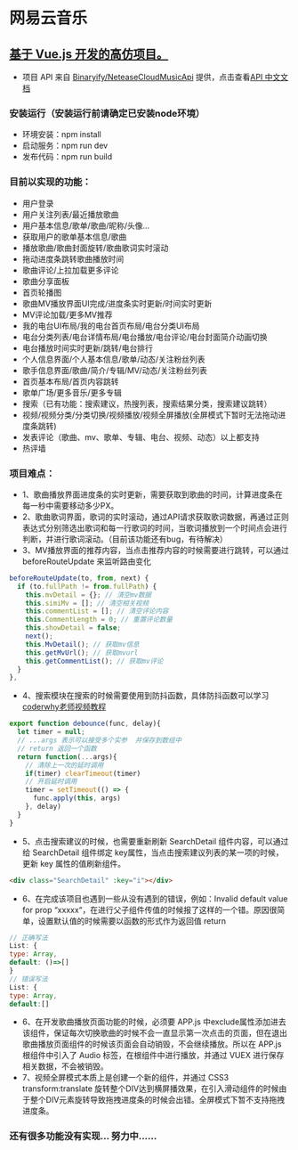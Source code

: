 # 网易云音乐 #
## <u>基于 Vue.js 开发的高仿项目。</u> ##
* 项目 API 来自 [Binaryify/NeteaseCloudMusicApi](https://github.com/Binaryify/NeteaseCloudMusicApi) 提供，点击查看[API 中文文档](https://binaryify.github.io/NeteaseCloudMusicApi/#/?id=%e9%aa%8c%e8%af%81%e9%aa%8c%e8%af%81%e7%a0%81)

### 安装运行（安装运行前请确定已安装node环境）
* 环境安装：npm install
* 启动服务：npm run dev
* 发布代码：npm run build

### 目前以实现的功能：
* 用户登录
* 用户关注列表/最近播放歌曲
* 用户基本信息/歌单/歌曲/昵称/头像...
* 获取用户的歌单基本信息/歌曲
* 播放歌曲/歌曲封面旋转/歌曲歌词实时滚动
* 拖动进度条跳转歌曲播放时间
* 歌曲评论/上拉加载更多评论
* 歌曲分享面板
* 首页轮播图
* 歌曲MV播放界面UI完成/进度条实时更新/时间实时更新
* MV评论加载/更多MV推荐
* 我的电台UI布局/我的电台首页布局/电台分类UI布局
* 电台分类列表/电台详情布局/电台播放/电台评论/电台封面简介动画切换
* 电台播放时间实时更新/跳转/电台排行
* 个人信息界面/个人基本信息/歌单/动态/关注粉丝列表
* 歌手信息界面/歌曲/简介/专辑/MV/动态/关注粉丝列表
* 首页基本布局/首页内容跳转
* 歌单广场/更多音乐/更多专辑
* 搜索（已有功能：搜索建议，热搜列表，搜索结果分类，搜索建议跳转）
* 视频/视频分类/分类切换/视频播放/视频全屏播放(全屏模式下暂时无法拖动进度条跳转)
* 发表评论（歌曲、mv、歌单、专辑、电台、视频、动态）以上都支持
* 热评墙

### 项目难点：
* 1、歌曲播放界面进度条的实时更新，需要获取到歌曲的时间，计算进度条在每一秒中需要移动多少PX。
* 2、歌曲歌词界面，歌词的实时滚动，通过API请求获取歌词数据，再通过正则表达式分别筛选出歌词和每一行歌词的时间，当歌词播放到一个时间点会进行判断，并进行歌词滚动。（目前该功能还有bug，有待解决）
* 3、MV播放界面的推荐内容，当点击推荐内容的时候需要进行跳转，可以通过 beforeRouteUpdate 来监听路由变化
```js
beforeRouteUpdate(to, from, next) {
  if (to.fullPath != from.fullPath) {
    this.mvDetail = {}; // 清空mv数据
    this.simiMv = []; // 清空相关视频
    this.commentList = []; // 清空评论内容
    this.CommentLength = 0; // 重置评论数量
    this.showDetail = false;
    next();
    this.MvDetail(); // 获取mv信息
    this.getMvUrl(); // 获取mvurl
    this.getCommentList(); // 获取mv评论
  }
},
```
* 4、搜索模块在搜索的时候需要使用到防抖函数，具体防抖函数可以学习[coderwhy老师视频教程](https://www.bilibili.com/video/BV15741177Eh?p=174)
```js
export function debounce(func, delay){
  let timer = null;
  // ...args 表示可以接受多个实参  并保存到数组中
  // return 返回一个函数
  return function(...args){
    // 清除上一次的延时调用
    if(timer) clearTimeout(timer)
    // 开启延时调用
    timer = setTimeout(() => {
      func.apply(this, args)
    }, delay)
  }
}
```
* 5、点击搜索建议的时候，也需要重新刷新 SearchDetail 组件内容，可以通过给 SearchDetail 组件绑定 key属性，当点击搜索建议列表的某一项的时候，更新 key 属性的值刷新组件。
```html
<div class="SearchDetail" :key="i"></div>
```
* 6、在完成该项目也遇到一些从没有遇到的错误，例如：Invalid default value for prop “xxxxx“，在进行父子组件传值的时候报了这样的一个错。原因很简单，设置默认值的时候需要以函数的形式作为返回值 return 
```js
// 正确写法
List: {
type: Array,
default: ()=>[]
}
// 错误写法
List: {
type: Array,
default:[]
```
* 6、在开发歌曲播放页面功能的时候，必须要 APP.js 中exclude属性添加进去该组件，保证每次切换歌曲的时候不会一直显示第一次点击的页面，但在退出歌曲播放页面组件的时候该页面会自动销毁，不会继续播放。所以在 APP.js 根组件中引入了 Audio 标签，在根组件中进行播放，并通过 VUEX 进行保存相关数据，不会被销毁。
* 7、视频全屏模式本质上是创建一个新的组件，并通过 CSS3 transform:translate 旋转整个DIV达到横屏播效果，在引入滑动组件的时候由于整个DIV元素旋转导致拖拽进度条的时候会出错。全屏模式下暂不支持拖拽进度条。
### 还有很多功能没有实现... 努力中......